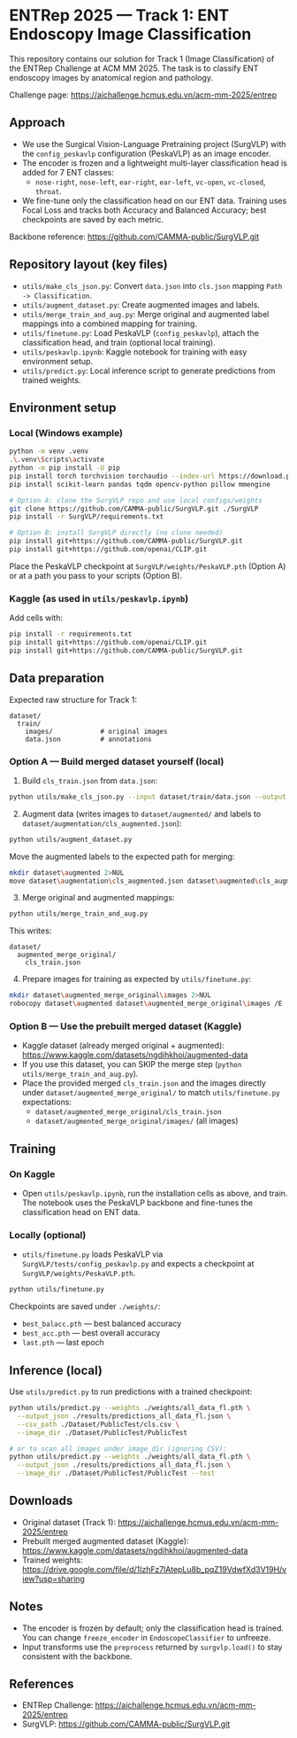 # ENTRep 2025 — Track 1: ENT Endoscopy Image Classification

This repository contains our solution for Track 1 (Image Classification) of the ENTRep Challenge at ACM MM 2025. The task is to classify ENT endoscopy images by anatomical region and pathology.

Challenge page: <https://aichallenge.hcmus.edu.vn/acm-mm-2025/entrep>

## Approach

- We use the Surgical Vision-Language Pretraining project (SurgVLP) with the `config_peskavlp` configuration (PeskaVLP) as an image encoder.
- The encoder is frozen and a lightweight multi-layer classification head is added for 7 ENT classes:
  - `nose-right`, `nose-left`, `ear-right`, `ear-left`, `vc-open`, `vc-closed`, `throat`.
- We fine-tune only the classification head on our ENT data. Training uses Focal Loss and tracks both Accuracy and Balanced Accuracy; best checkpoints are saved by each metric.

Backbone reference: <https://github.com/CAMMA-public/SurgVLP.git>

## Repository layout (key files)

- `utils/make_cls_json.py`: Convert `data.json` into `cls.json` mapping `Path -> Classification`.
- `utils/augment_dataset.py`: Create augmented images and labels.
- `utils/merge_train_and_aug.py`: Merge original and augmented label mappings into a combined mapping for training.
- `utils/finetune.py`: Load PeskaVLP (`config_peskavlp`), attach the classification head, and train (optional local training).
- `utils/peskavlp.ipynb`: Kaggle notebook for training with easy environment setup.
- `utils/predict.py`: Local inference script to generate predictions from trained weights.

## Environment setup

### Local (Windows example)

```bash
python -m venv .venv
.\.venv\Scripts\activate
python -m pip install -U pip
pip install torch torchvision torchaudio --index-url https://download.pytorch.org/whl/cu121
pip install scikit-learn pandas tqdm opencv-python pillow mmengine

# Option A: clone the SurgVLP repo and use local configs/weights
git clone https://github.com/CAMMA-public/SurgVLP.git ./SurgVLP
pip install -r SurgVLP/requirements.txt

# Option B: install SurgVLP directly (no clone needed)
pip install git+https://github.com/CAMMA-public/SurgVLP.git
pip install git+https://github.com/openai/CLIP.git
```

Place the PeskaVLP checkpoint at `SurgVLP/weights/PeskaVLP.pth` (Option A) or at a path you pass to your scripts (Option B).

### Kaggle (as used in `utils/peskavlp.ipynb`)

Add cells with:

```bash
pip install -r requirements.txt
pip install git+https://github.com/openai/CLIP.git
pip install git+https://github.com/CAMMA-public/SurgVLP.git
```

## Data preparation

Expected raw structure for Track 1:

```
dataset/
  train/
    images/            # original images
    data.json          # annotations
```

### Option A — Build merged dataset yourself (local)

1) Build `cls_train.json` from `data.json`:

```bash
python utils/make_cls_json.py --input dataset/train/data.json --output dataset/train/cls_train.json
```

2) Augment data (writes images to `dataset/augmented/` and labels to `dataset/augmentation/cls_augmented.json`):

```bash
python utils/augment_dataset.py
```

Move the augmented labels to the expected path for merging:

```bash
mkdir dataset\augmented 2>NUL
move dataset\augmentation\cls_augmented.json dataset\augmented\cls_augmented.json
```

3) Merge original and augmented mappings:

```bash
python utils/merge_train_and_aug.py
```

This writes:

```
dataset/
  augmented_merge_original/
    cls_train.json
```

4) Prepare images for training as expected by `utils/finetune.py`:

```bash
mkdir dataset\augmented_merge_original\images 2>NUL
robocopy dataset\augmented dataset\augmented_merge_original\images /E
```

### Option B — Use the prebuilt merged dataset (Kaggle)

- Kaggle dataset (already merged original + augmented): <https://www.kaggle.com/datasets/ngdihkhoi/augmented-data>
- If you use this dataset, you can SKIP the merge step (`python utils/merge_train_and_aug.py`).
- Place the provided merged `cls_train.json` and the images directly under `dataset/augmented_merge_original/` to match `utils/finetune.py` expectations:
  - `dataset/augmented_merge_original/cls_train.json`
  - `dataset/augmented_merge_original/images/` (all images)

## Training

### On Kaggle

- Open `utils/peskavlp.ipynb`, run the installation cells as above, and train. The notebook uses the PeskaVLP backbone and fine-tunes the classification head on ENT data.

### Locally (optional)

- `utils/finetune.py` loads PeskaVLP via `SurgVLP/tests/config_peskavlp.py` and expects a checkpoint at `SurgVLP/weights/PeskaVLP.pth`.

```bash
python utils/finetune.py
```

Checkpoints are saved under `./weights/`:

- `best_balacc.pth` — best balanced accuracy
- `best_acc.pth` — best overall accuracy
- `last.pth` — last epoch

## Inference (local)

Use `utils/predict.py` to run predictions with a trained checkpoint:

```bash
python utils/predict.py --weights ./weights/all_data_fl.pth \
  --output_json ./results/predictions_all_data_fl.json \
  --csv_path ./Dataset/PublicTest/cls.csv \
  --image_dir ./Dataset/PublicTest/PublicTest

# or to scan all images under image_dir (ignoring CSV):
python utils/predict.py --weights ./weights/all_data_fl.pth \
  --output_json ./results/predictions_all_data_fl.json \
  --image_dir ./Dataset/PublicTest/PublicTest --test
```

## Downloads

- Original dataset (Track 1): <https://aichallenge.hcmus.edu.vn/acm-mm-2025/entrep>
- Prebuilt merged augmented dataset (Kaggle): <https://www.kaggle.com/datasets/ngdihkhoi/augmented-data>
- Trained weights: <https://drive.google.com/file/d/1IzhFz7lAtepLu8b_pqZ19VdwfXd3V19H/view?usp=sharing>

## Notes

- The encoder is frozen by default; only the classification head is trained. You can change `freeze_encoder` in `EndoscopeClassifier` to unfreeze.
- Input transforms use the `preprocess` returned by `surgvlp.load()` to stay consistent with the backbone.

## References

- ENTRep Challenge: <https://aichallenge.hcmus.edu.vn/acm-mm-2025/entrep>
- SurgVLP: <https://github.com/CAMMA-public/SurgVLP.git>

